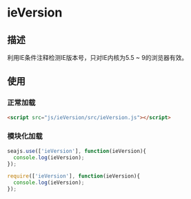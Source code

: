 ieVersion
=========

## 描述

利用IE条件注释检测IE版本号，只对IE内核为5.5 ~ 9的浏览器有效。

## 使用

### 正常加载
```html
<script src="js/ieVersion/src/ieVersion.js"></script>
```

### 模块化加载
```javascript
seajs.use(['ieVersion'], function(ieVersion){
  console.log(ieVersion);
});

require(['ieVersion'], function(ieVersion){
  console.log(ieVersion);
});
```